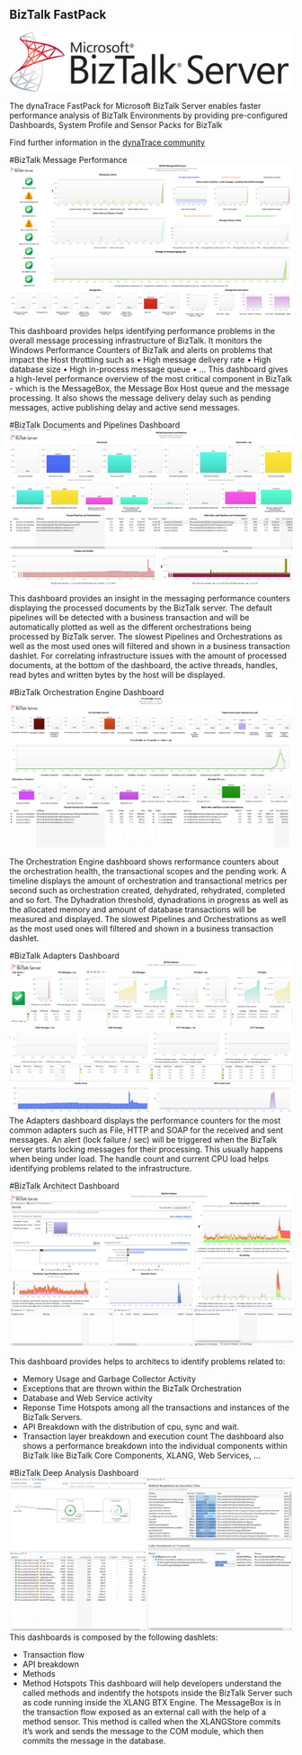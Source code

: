 ## BizTalk FastPack

![images/logo_biztalk.png](images/logo_biztalk.png)

The dynaTrace FastPack for Microsoft BizTalk Server enables faster performance analysis of BizTalk Environments by providing pre-configured Dashboards, System Profile and Sensor Packs for BizTalk

Find further information in the [dynaTrace community](https://community.dynatrace.com/community/display/DL/BizTalk+FastPack) 


#BizTalk Message Performance
![images/BizTalkPerformance.PNG](images/BizTalkPerformance.PNG)
 
This dashboard provides helps identifying performance problems in the overall message processing infrastructure of BizTalk. It monitors the Windows Performance Counters of BizTalk and alerts on problems that impact the Host throttling such as
•	High message delivery rate
•	High database size
•	High in-process message queue
•	...
This dashboard gives a high-level performance overview of the most critical component in BizTalk - which is the MessageBox, the Message Box Host queue and the message processing. It also shows the message delivery delay such as pending messages, active publishing delay and active send messages.


#BizTalk Documents and Pipelines Dashboard
![images/DocumentsAndPipelines.PNG](images/DocumentsAndPipelines.PNG)

This dashboard provides an insight in the messaging performance counters displaying the processed documents by the BizTalk server. The default pipelines will be detected with a business transaction and will be automatically plotted as well as the different orchestrations being processed by BizTalk server. The slowest Pipelines and Orchestrations as well as the most used ones will filtered and shown in a business transaction dashlet. For correlating infrastructure issues with the amount of processed documents, at the bottom of the dashboard, the active threads, handles, read bytes and written bytes by the host will be displayed. 


#BizTalk Orchestration Engine Dashboard
![images/OrchestrationEngine.PNG](images/OrchestrationEngine.PNG)

The Orchestration Engine dashboard shows rerformance counters about the orchestration health, the transactional scopes and the pending work. A timeline displays the amount of orchestration and transactional metrics per second such as orchestration created, dehydrated, rehydrated, completed and so fort. The Dyhadration threshold, dynadrations in progress as well as the allocated memory and amount of database transactions will be measured and displayed. The slowest Pipelines and Orchestrations as well as the most used ones will filtered and shown in a business transaction dashlet.

#BizTalk Adapters Dashboard
![images/Adapters.PNG](images/Adapters.PNG)
The Adapters dashboard displays the performance counters for the most common adapters such as File, HTTP and SOAP for the received and sent messages. An alert (lock failure / sec) will be triggered when the BizTalk server starts locking messages for their processing. This usually happens when being under load. The handle count and current CPU load helps identifying problems related to the infrastructure.
 
#BizTalk Architect Dashboard
![images/BitTalkArchitect.PNG](images/BitTalkArchitect.PNG)
 
This dashboard provides helps to architecs to identify problems related to:
-	Memory Usage and Garbage Collector Activity
-	Exceptions that are thrown within the BizTalk Orchestration
-	Database and Web Service activity
-	Reponse Time Hotspots among all the transactions and instances of the BizTalk Servers.
-	API Breakdown with the distribution of cpu, sync and wait.
-	Transaction layer breakdown and execution count
The dashboard also shows a performance breakdown into the individual components within BizTalk like BizTalk Core Components, XLANG, Web Services, ...

#BizTalk Deep Analysis Dashboard
![images/DeepAnalysis.PNG](images/DeepAnalysis.PNG)
This dashboards is composed by the following dashlets:
-	Transaction flow 
-	API breakdown
-	Methods
-	Method Hotspots
This dashboard will help developers understand the called methods and indentify the hotspots inside the BizTalk Server such as code running inside the XLANG BTX Engine. The MessageBox is in the transaction flow exposed as an external call with the help of a method sensor. This method is called when the XLANGStore commits it’s work and sends the message to the COM module, which then commits the message in the database. 

